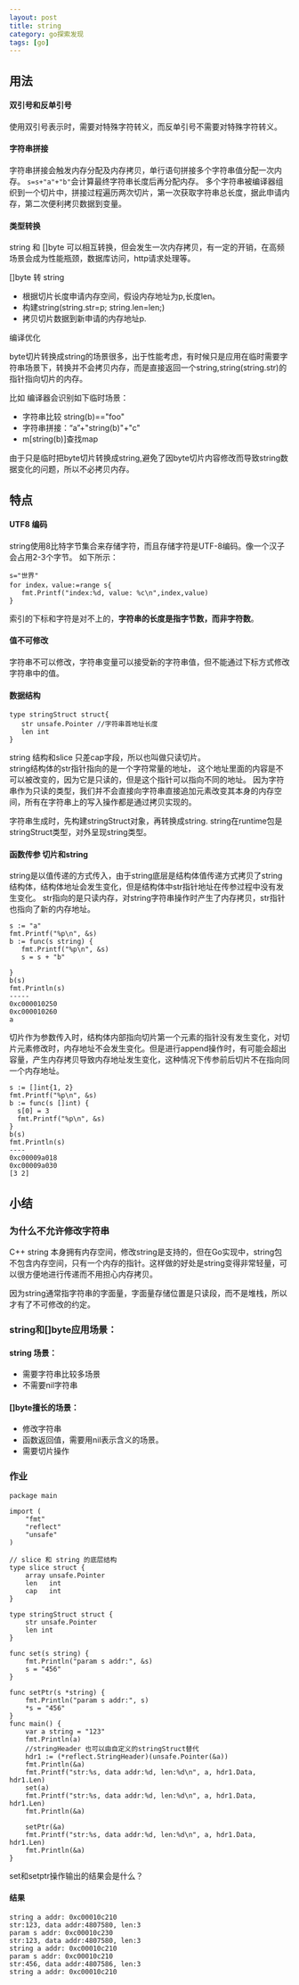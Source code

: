 ```yaml
---
layout: post
title: string
category: go探索发现
tags: [go]
---
```

## 用法

#### 双引号和反单引号
使用双引号表示时，需要对特殊字符转义，而反单引号不需要对特殊字符转义。

#### 字符串拼接
字符串拼接会触发内存分配及内存拷贝，单行语句拼接多个字符串值分配一次内存。
`s=s+"a"+"b"`会计算最终字符串长度后再分配内存。
多个字符串被编译器组织到一个切片中，拼接过程遍历两次切片，第一次获取字符串总长度，据此申请内存，第二次便利拷贝数据到变量。

#### 类型转换
string 和 []byte 可以相互转换，但会发生一次内存拷贝，有一定的开销，在高频场景会成为性能瓶颈，数据库访问，http请求处理等。

[]byte 转 string 
- 根据切片长度申请内存空间，假设内存地址为p,长度len。
- 构建string(string.str=p; string.len=len;)
- 拷贝切片数据到新申请的内存地址p.

编译优化

byte切片转换成string的场景很多，出于性能考虑，有时候只是应用在临时需要字符串场景下，转换并不会拷贝内存，而是直接返回一个string,string(string.str)的指针指向切片的内存。

比如 编译器会识别如下临时场景：
- 字符串比较 string(b)=="foo"
- 字符串拼接：“a”+"string(b)"+"c"
- m[string(b)]查找map 

由于只是临时把byte切片转换成string,避免了因byte切片内容修改而导致string数据变化的问题，所以不必拷贝内存。

## 特点

#### UTF8 编码
string使用8比特字节集合来存储字符，而且存储字符是UTF-8编码。像一个汉子会占用2-3个字节。
如下所示：
```
s="世界"
for index，value:=range s{
   fmt.Printf("index:%d, value: %c\n",index,value)
}
```
索引的下标和字符是对不上的，**字符串的长度是指字节数，而非字符数**。

#### 值不可修改
字符串不可以修改，字符串变量可以接受新的字符串值，但不能通过下标方式修改字符串中的值。

#### 数据结构
```
type stringStruct struct{
   str unsafe.Pointer //字符串首地址长度
   len int
}
```
string 结构和slice 只差cap字段，所以也叫做只读切片。  
string结构体的str指针指向的是一个字符常量的地址， 这个地址里面的内容是不可以被改变的，因为它是只读的，但是这个指针可以指向不同的地址。
因为字符串作为只读的类型，我们并不会直接向字符串直接追加元素改变其本身的内存空间，所有在字符串上的写入操作都是通过拷贝实现的。


字符串生成时，先构建stringStruct对象，再转换成string. string在runtime包是stringStruct类型，对外呈现string类型。

#### 函数传参 切片和string
string是以值传递的方式传入，由于string底层是结构体值传递方式拷贝了string结构体，结构体地址会发生变化，但是结构体中str指针地址在传参过程中没有发生变化。
str指向的是只读内存，对string字符串操作时产生了内存拷贝，str指针也指向了新的内存地址。

```
s := "a"
fmt.Printf("%p\n", &s)
b := func(s string) {
   fmt.Printf("%p\n", &s)
   s = s + "b"

}
b(s)
fmt.Println(s)
-----
0xc000010250
0xc000010260
a

```
切片作为参数传入时，结构体内部指向切片第一个元素的指针没有发生变化，对切片元素修改时，内存地址不会发生变化。但是进行append操作时，有可能会超出容量，产生内存拷贝导致内存地址发生变化，这种情况下传参前后切片不在指向同一个内存地址。

```
s := []int{1, 2}
fmt.Printf("%p\n", &s)
b := func(s []int) {
  s[0] = 3
  fmt.Printf("%p\n", &s)
}
b(s)
fmt.Println(s)
----
0xc00009a018
0xc00009a030
[3 2]
```
## 小结

### 为什么不允许修改字符串

C++ string 本身拥有内存空间，修改string是支持的，但在Go实现中，string包不包含内存空间，只有一个内存的指针。这样做的好处是string变得非常轻量，可以很方便地进行传递而不用担心内存拷贝。

因为string通常指字符串的字面量，字面量存储位置是只读段，而不是堆栈，所以才有了不可修改的约定。

### string和[]byte应用场景：

#### string 场景：
- 需要字符串比较多场景
- 不需要nil字符串

#### []byte擅长的场景：
- 修改字符串
- 函数返回值，需要用nil表示含义的场景。
- 需要切片操作



### 作业
```
package main

import (
	"fmt"
	"reflect"
	"unsafe"
)

// slice 和 string 的底层结构
type slice struct {
	array unsafe.Pointer
	len   int
	cap   int
}

type stringStruct struct {
	str unsafe.Pointer
	len int
}

func set(s string) {
	fmt.Println("param s addr:", &s)
	s = "456"
}

func setPtr(s *string) {
	fmt.Println("param s addr:", s)
	*s = "456"
}
func main() {
	var a string = "123"
	fmt.Println(a)
	//stringHeader 也可以由自定义的stringStruct替代
	hdr1 := (*reflect.StringHeader)(unsafe.Pointer(&a))
	fmt.Println(&a)
	fmt.Printf("str:%s, data addr:%d, len:%d\n", a, hdr1.Data, hdr1.Len)
	set(a)
	fmt.Printf("str:%s, data addr:%d, len:%d\n", a, hdr1.Data, hdr1.Len)
	fmt.Println(&a)

	setPtr(&a)
	fmt.Printf("str:%s, data addr:%d, len:%d\n", a, hdr1.Data, hdr1.Len)
	fmt.Println(&a)
}

```
set和setptr操作输出的结果会是什么？


#### 结果
```
string a addr: 0xc00010c210
str:123, data addr:4807580, len:3
param s addr: 0xc00010c230
str:123, data addr:4807580, len:3
string a addr: 0xc00010c210
param s addr: 0xc00010c210
str:456, data addr:4807586, len:3
string a addr: 0xc00010c210

```
